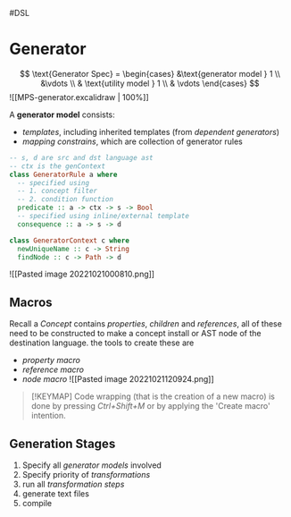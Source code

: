 #DSL 

# Generator

$$
\text{Generator Spec} = \begin{cases}
  &\text{generator model } 1 \\
  &\vdots \\
  & \text{utility model } 1 \\
  & \vdots   
\end{cases}
$$
![[MPS-generator.excalidraw | 100%]]


A **generator model** consists:
- _templates_, including inherited templates (from _dependent generators_)
- _mapping constrains_, which are collection of generator rules
```haskell
-- s, d are src and dst language ast 
-- ctx is the genContext
class GeneratorRule a where
  -- specified using
  -- 1. concept filter
  -- 2. condition function
  predicate :: a -> ctx -> s -> Bool
  -- specified using inline/external template
  consequence :: a -> s -> d  

class GeneratorContext c where
  newUniqueName :: c -> String
  findNode :: c -> Path -> d
```

![[Pasted image 20221021000810.png]]

## Macros

Recall a _Concept_ contains _properties_, _children_ and _references_, all of these need to be constructed to make a concept install or AST node of the destination language.
the tools to create these are
- _property macro_
- _reference macro_
- _node macro_
![[Pasted image 20221021120924.png]]

>[!KEYMAP] 
> Code wrapping (that is the creation of a new macro) is done by pressing _Ctrl+Shift+M_ or by applying the 'Create macro' intention.

## Generation Stages

1. Specify all _generator models_ involved
2. Specify priority of _transformations_
3. run all _transformation steps_
4. generate text files
5. compile
